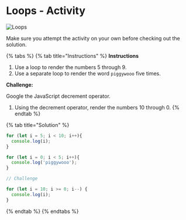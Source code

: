 # Loops - Activity

![Loops](../../../.gitbook/assets/image%20%2837%29.png)

Make sure you attempt the activity on your own before checking out the solution. 

{% tabs %}
{% tab title="Instructions" %}
**Instructions**

1. Use a loop to render the numbers 5 through 9.
2. Use a separate loop to render the word `piggywooo` five times.

**Challenge:**

Google the JavaScript decrement operator.

1. Using the decrement operator, render the numbers 10 through 0.
{% endtab %}

{% tab title="Solution" %}
```javascript
for (let i = 5; i < 10; i++){
  console.log(i);
}

for (let i = 0; i < 5; i++){
  console.log('piggywooo');
}

// Challenge

for (let i = 10; i >= 0; i--) {
  console.log(i);
}
```
{% endtab %}
{% endtabs %}



